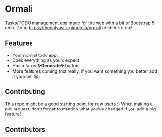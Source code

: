 # Ormali
Tasks/TODO management app made for the web with a bit of Bootstrap 5 tech. Go to https://theonlyasdk.github.io/ormali to check it out!

## Features
- Your normal todo app.
- Does everything as you'd expect
- Has a fancy **✨Generate✨** button
- More features coming (not really, if you want something you better add it yourself 😎)

## Contributing
This repo might be a good starting point for new users :) When making a pull request, don't forget to mention what you've changed if you add a big feature!

## Contributors
<!-- readme: theonlyasdk,contributors -start -->
<!-- readme: theonlyasdk,contributors -end -->